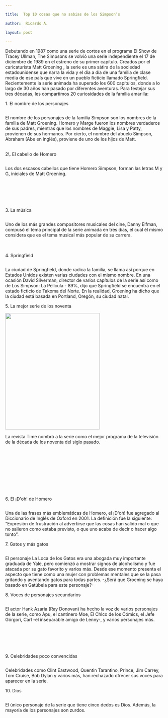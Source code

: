 ```yaml
---

title:  Top 10 cosas que no sabias de los Simpson’s

author:  Ricardo A.

layout: post

---
```



Debutando en 1987 como una serie de cortos en el programa El Show de Tracey Ullman, The Simpsons se volvió una serie independiente el 17 de diciembre de 1989 en el estreno de su primer capítulo. Creados por el caricaturista Matt Groening , la serie es una sátira de la sociedad estadounidense que narra la vida y el día a día de una familia de clase media de ese país que vive en un pueblo ficticio llamado Springfield. Recientemente la serie animada ha superado los 600 capítulos, donde a lo largo de 30 años han pasado por diferentes aventuras. Para festejar sus tres décadas, les compartimos 20 curiosidades de la familia amarilla:  


1\. El nombre de los personajes  

<span class="image left"><img src="{{ 'assets/top-10-cosas-que-no-sabias-de-los-Simpson’s/images/image5.gif' | relative_url }}" alt="" /></span>
  

El nombre de los personajes de la familia Simpson son los nombres de la familia de Matt Groening. Homero y Marge fueron los nombres verdaderos de sus padres, mientras que los nombres de Maggie, Lisa y Patty, provienen de sus hermanos. Por cierto, el nombre del abuelo Simpson, Abraham (Abe en inglés), proviene de uno de los hijos de Matt.  

  
<br>
2\. El cabello de Homero  

<span class="image left"><img src="{{ 'assets/top-10-cosas-que-no-sabias-de-los-Simpson’s/images/image9.gif' | relative_url }}" alt="" /></span>
  

Los dos escasos cabellos que tiene Homero Simpson, forman las letras M y G, iniciales de Matt Groening.  

<br><br><br><br><br>
3\. La música  

<span class="image left"><img src="{{ 'assets/top-10-cosas-que-no-sabias-de-los-Simpson’s/images/image6.gif' | relative_url }}" alt="" /></span>
  

Uno de los más grandes compositores musicales del cine, Danny Elfman, compusó el tema principal de la serie animada en tres días, el cual él mismo considera que es el tema musical más popular de su carrera.  


<br><br>
4\. Springfield  

<span class="image left"><img src="{{ 'assets/top-10-cosas-que-no-sabias-de-los-Simpson’s/images/image10.gif' | relative_url }}" alt="" /></span>
  

La ciudad de Springfield, donde radica la familia, se llama así porque en Estados Unidos existen varias ciudades con el mismo nombre. En una ocasión David Silverman, director de varios capítulos de la serie así como de Los Simpson: La Película - 89%, dijo que Springfield se encuentra en el estado ficticio de Takoma del Norte. En la realidad, Groening ha dicho que la ciudad está basada en Portland, Oregón, su ciudad natal.  

 

5\. La mejor serie de los noventa  

<span class="image left"><img src="{{ 'assets/top-10-cosas-que-no-sabias-de-los-Simpson’s/images/image3.jpg' | relative_url }}" alt=""  height="370" width="300"/></span>
  

La revista Time nombró a la serie como el mejor programa de la televisión de la década de los noventa del siglo pasado.  

<br><br><br><br><br><br><br><br>

6\. El ¡D'oh! de Homero  

<span class="image left"><img src="{{ 'assets/top-10-cosas-que-no-sabias-de-los-Simpson’s/images/image7.gif' | relative_url }}" alt="" /></span>
  

Una de las frases más emblemáticas de Homero, el ¡D'oh! fue agregado al Diccionario de Inglés de Oxford en 2001. La definición fue la siguiente: “Expresión de frustración al advertirse que las cosas han salido mal o que no salieron como estaba previsto, o que uno acaba de decir o hacer algo tonto”.  


7\. Gatos y más gatos  

<span class="image left"><img src="{{ 'assets/top-10-cosas-que-no-sabias-de-los-Simpson’s/images/image8.gif' | relative_url }}" alt="" /></span>
  

El personaje La Loca de los Gatos era una abogada muy importante graduada de Yale, pero comienzó a mostrar signos de alcoholismo y fue atacada por su gato favorito y varios más. Desde ese momento presenta el aspecto que tiene como una mujer con problemas mentales que se la pasa gritando y aventando gatos para todas partes. -¿Será que Groening se haya basado en Gatúbela para este personaje?-  



8\. Voces de personajes secundarios  

<span class="image left"><img src="{{ 'assets/top-10-cosas-que-no-sabias-de-los-Simpson’s/images/image4.gif' | relative_url }}" alt="" /></span>
  

El actor Hank Azaria (Ray Donovan) ha hecho la voz de varios personajes de la serie, como Apu, el cantinero Moe, El Chico de los Cómics, el Jefe Górgori, Carl -el inseparable amigo de Lenny-, y varios personajes más.  
  


<br><br><br><br><br>
9\. Celebridades poco convencidas  

<span class="image right"><img src="{{ 'assets/top-10-cosas-que-no-sabias-de-los-Simpson’s/images/image1.gif' | relative_url }}" alt="" /></span>
  

Celebridades como Clint Eastwood, Quentin Tarantino, Prince, Jim Carrey, Tom Cruise, Bob Dylan y varios más, han rechazado ofrecer sus voces para aparecer en la serie.  



10\. Dios  

<span class="image left"><img src="{{ 'assets/top-10-cosas-que-no-sabias-de-los-Simpson’s/images/image2.gif' | relative_url }}" alt="" /></span>
  

El único personaje de la serie que tiene cinco dedos es Dios. Además, la mayoría de los personajes son zurdos.
